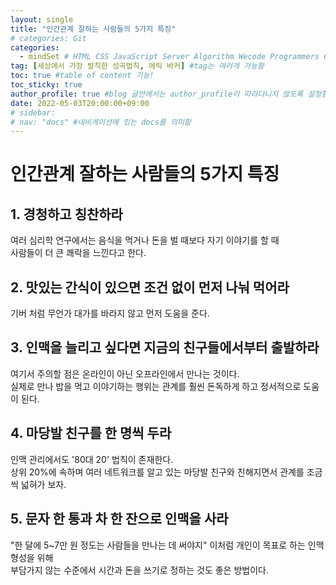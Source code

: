 ```yaml
---
layout: single
title: "인간관계 잘하는 사람들의 5가지 특징"  
# categories: Git
categories:
  - mindSet # HTML CSS JavaScript Server Algorithm Wecode Programmers CS vsCode
tag: [세상에서 가장 발칙한 성곡법칙, 에릭 바커] #tag는 여러개 가능함  
toc: true #table of content 기능!
toc_sticky: true
author_profile: true #blog 글안에서는 author_profile이 따라다니지 않도록 설정함  
date: 2022-05-03T20:00:00+09:00  
# sidebar:
# nav: "docs" #네비게이션에 있는 docs를 의미함
---
```

# 인간관계 잘하는 사람들의 5가지 특징  
## 1. 경청하고 칭찬하라  
여러 심리학 연구에서는 음식을 먹거나 돈을 벌 때보다 자기 이야기를 할 때  
사람들이 더 큰 쾌락을 느낀다고 한다.  

## 2. 맛있는 간식이 있으면 조건 없이 먼저 나눠 먹어라  
기버 처럼 무언가 대가를 바라지 않고 먼저 도움을 준다.  

## 3. 인맥을 늘리고 싶다면 지금의 친구들에서부터 출발하라  
여기서 주의할 점은 온라인이 아닌 오프라인에서 만나는 것이다.  
실제로 만나 밥을 먹고 이야기하는 행위는 관계를 훨씬 돈독하게 하고 정서적으로 도움이 된다.  

## 4. 마당발 친구를 한 명씩 두라  
인맥 관리에서도 '80대 20' 법칙이 존재한다.  
상위 20%에 속하며 여러 네트워크를 알고 있는 마당발 친구와 친해지면서 관계를 조금씩 넓혀가 보자.  

## 5. 문자 한 통과 차 한 잔으로 인맥을 사라  
"한 달에 5~7만 원 정도는 사람들을 만나는 데 써야지" 이처럼 개인이 목표로 하는 인맥 형성을 위해  
부담가지 않는 수준에서 시간과 돈을 쓰기로 정하는 것도 좋은 방법이다.  


<!-- ### 2. Link 넣기

```

유형 1: (설명어를 입력) : [gunhee's coding blog](https://gunhee-jeong.github.io/)
유형 2: (URL 자동연결) : <https://gunhee-jeong.github.io/>
유형 3: (동일 파일 내 '문단으로 이동') : [1. Header로 이동](###-1-header)

```

유형 1: (설명어를 입력) : [gunhee's coding blog](https://gunhee-jeong.github.io/)
유형 2: (URL 자동연결) : <https://gunhee-jeong.github.io/>
유형 3: (동일 파일 내 '문단으로 이동') : [1. Header로 이동](#1-header)
유형 3의 방법

1. 특수문자를 제거
2. 스페이스는 -로 바꾸고
3. 대문자는 소문자로!
   그래서 ### 1. Header -> #1-header

## Link: [google][https://www.google.com/]

### 3. 수평선

```

---

```

---

### 4. 라인 바꾸기

```

스페이스바를 2번 눌러주면 다음칸으로
이동할 수 있어요!

```

---

스페이스바를 2번 눌러주면
다음칸으로 이동할 수 있어요!

### 5. list 만들기

```

1. 1번
2. 2번
3. 3번

- 순서없는 list
  - 순서없는 list
    - 순서없는 list

```

1. 1번
2. 2번
3. 3번

- 순서없는 list
  - 순서없는 list
    - 순서없는 list

---

### 6. font 관련

```

**진하게** -> 볼드
_기울여서_ -> 이탤릭체
~~취소선~~ -> 취소선

<ul>밑줄넣기</ul> -> 밑줄
<span style="color:red">빨간 글씨</span> -> 글자색
이것이 `인라인` 입니다 -> 인라인 코드
```

**진하게** -> 볼드
_기울여서_ -> 이탤릭체
~~취소선~~ -> 취소선
<u>밑줄넣기</u> -> 밑줄
<span style="color:red">빨간 글씨</span>
이것이 `인라인` 입니다 -> 인라인 코드

---

### 7. 인용구문

```
> coding
>
> > JavaScript
> >
> > > 내가 프짱!
```

> coding
>
> > JavaScript
> >
> > > 내가 프짱!

---

### 8. 이미지 삽입

```
유형1: ('사이즈를 조절' -> HTML 태그 사용) : <img src="https://gunhee-jeong.github.io/assets/images/blogLogo.png" width="300" height="200">
유형2: (이미지 삽입 후 -> 링크 걸기)
[![이미지](https://gunhee-jeong.github.io/assets/images/blogLogo/blogLogo.png)](https://gunhee-jeong.github.io/)
```

유형1: ('사이즈를 조절' -> HTML 태그 사용) : <img src="https://gunhee-jeong.github.io/assets/images/blogLogo.png" width="300" height="200">
유형2: (이미지 삽입 후 -> 링크 걸기)
[![이미지](https://gunhee-jeong.github.io/assets/images/blogLogo.png)](https://gunhee-jeong.github.io/)

### 9. 표 만들기

```
||국어|영어|
| :--- | ---: | :--: |
|건희 | 100점 | 100점
|철수 | 100점 | 100점
```

|      |  국어 | 영어  |
| :--- | ----: | :---: |
| 건희 | 100점 | 100점 |
| 철수 | 100점 | 100점 |

> - header를 넣고 싶은 경우 ---을 사용하고 :을 이용하여 정렬에 사용함!

### 10. 토글 만들기

```
<details>
<summary>여기를 누르세요</summary>
<div markdown="1">
숨겨진 내용
</div>
</details>
```

<details>
<summary>여기를 누르세요</summary>
<div markdown="1">
숨겨진 내용
</div>
</details> -->
